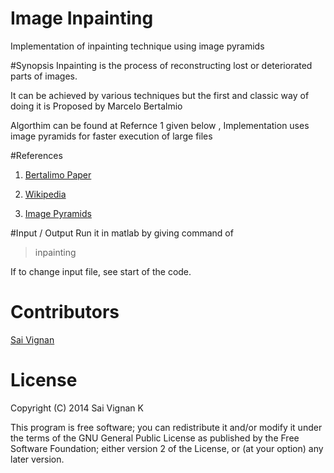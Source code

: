 # Image Inpainting
Implementation of inpainting technique using image pyramids

#Synopsis
Inpainting is the process of reconstructing lost or deteriorated parts of images.

It can be achieved by various techniques but the first and classic way of doing it is Proposed by Marcelo Bertalmio

Algorthim can be found at Refernce 1 given below , Implementation uses image pyramids for faster execution of large files 

#References
1. [Bertalimo Paper](http://www.dtic.upf.edu/~mbertalmio/bertalmi.pdf)

2. [Wikipedia](https://en.wikipedia.org/wiki/Inpainting)

3. [Image Pyramids](http://www.cse.iitd.ernet.in/~pkalra/csl783/assignment4/RCA84.pdf)

#Input / Output
Run it in matlab by giving command of 

>inpainting

If to change input file, see start of the code.

# Contributors

[Sai Vignan](http://www.iitd.ac.in/~cs5120289)

# License

Copyright (C) 2014  Sai Vignan K

This program is free software; you can redistribute it and/or modify it under the terms of the GNU General Public License as published by the Free Software Foundation; either version 2 of the License, or (at your option) any later version.
